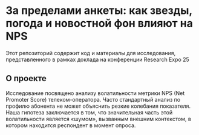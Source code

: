 # За пределами анкеты: как звезды, погода и новостной фон влияют на NPS

Этот репозиторий содержит код и материалы для исследования, представленного в рамках доклада на конференции Researсh Expo 25 

## О проекте

Исследование посвящено анализу волатильности метрики NPS (Net Promoter Score) телеком-оператора. 
Часто стандартный анализ по профилю абонента не может объяснить резкие колебания показателя.
Наша гипотеза заключается в том, что значительная часть этой волатильности является «шумом», вызванным внешним контекстом, в котором находится респондент в момент опроса.
